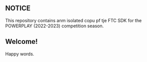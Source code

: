 ## NOTICE

This repository contains anm isolated copu pf tje FTC SDK for the POWERPLAY (2022-2023) competition season.

## Welcome!
Happy words.